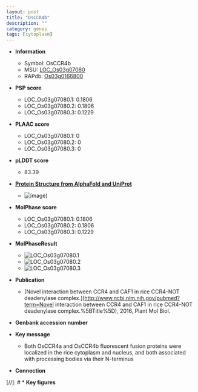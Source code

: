 ```yaml
---
layout: post
title: "OsCCR4b"
description: ""
category: genes
tags: [cytoplasm]
---
```


* **Information**  
    + Symbol: OsCCR4b  
    + MSU: [LOC_Os03g07080](http://rice.plantbiology.msu.edu/cgi-bin/ORF_infopage.cgi?orf=LOC_Os03g07080)  
    + RAPdb: [Os03g0166800](http://rapdb.dna.affrc.go.jp/viewer/gbrowse_details/irgsp1?name=Os03g0166800)  

* **PSP score**  
    + LOC_Os03g07080.1: 0.1806 
    + LOC_Os03g07080.2: 0.1806 
    + LOC_Os03g07080.3: 0.1229 

* **PLAAC score**  
    + LOC_Os03g07080.1: 0 
    + LOC_Os03g07080.2: 0 
    + LOC_Os03g07080.3: 0 

* **pLDDT score**
    + 83.39

* **[Protein Structure from AlphaFold and UniProt](https://www.uniprot.org/uniprotkb/Q10R99/entry#structure)**
    + ![image](https://ricepsp.github.io/images/Q1/AF-Q10R99-F1.png))

* **MolPhase score**
    + LOC_Os03g07080.1: 0.1806
    + LOC_Os03g07080.2: 0.1806
    + LOC_Os03g07080.3: 0.1229

* **MolPhaseResult**
    + ![LOC_Os03g07080.1](https://ricepsp.github.io/pictures/LOC_Os03g/LOC_Os03g07080.1.png)
    + ![LOC_Os03g07080.2](https://ricepsp.github.io/pictures/LOC_Os03g/LOC_Os03g07080.2.png)
    + ![LOC_Os03g07080.3](https://ricepsp.github.io/pictures/LOC_Os03g/LOC_Os03g07080.3.png)

* **Publication**  
    + [Novel interaction between CCR4 and CAF1 in rice CCR4-NOT deadenylase complex.](http://www.ncbi.nlm.nih.gov/pubmed?term=Novel interaction between CCR4 and CAF1 in rice CCR4-NOT deadenylase complex.%5BTitle%5D), 2016, Plant Mol Biol.

* **Genbank accession number**  

* **Key message**  
    + Both OsCCR4a and OsCCR4b fluorescent fusion proteins were localized in the rice cytoplasm and nucleus, and both associated with processing bodies via their N-terminus

* **Connection**  

[//]: # * **Key figures**  


